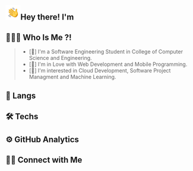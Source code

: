 ##  <img src="https://raw.githubusercontent.com/AVS1508/AVS1508/master/assets/Hand%20Wave.gif" width="40">Hey there! I'm

## 👨🏻‍💻  Who Is Me ?!


> - [📌] I'm a Software Engineering Student in College of Computer Science and Engineering.
> - [💠] I'm in Love with Web Development and Mobile Programming. 
> - [🚀] I'm interested in Cloud Development, Software Project Managment and Machine Learning. 


## 📝  Langs


## 🛠️  Techs

## ⚙️  GitHub Analytics

## 🤝🏻  Connect with Me

<!--
**Az-Abdulaziz/Az-Abdulaziz** is a ✨ _special_ ✨ repository because its `README.md` (this file) appears on your GitHub profile.

Here are some ideas to get you started:

- 🔭 I’m currently working on ...
- 🌱 I’m currently learning ...
- 👯 I’m looking to collaborate on ...
- 🤔 I’m looking for help with ...
- 💬 Ask me about ...
- 📫 How to reach me: ...
- 😄 Pronouns: ...
- ⚡ Fun fact: ...
-->
